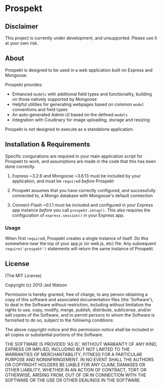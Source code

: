 Prospekt
========


## Disclaimer

This project is currently under development, and unsupported. Please use it at your
own risk.


## About

Prospekt is designed to be used in a web application built on Express and Mongoose.

Prospekt provides:
*	Enhanced `models` with additional field types and functionality, building on those
	natively supported by Mongoose
*	Helpful utilities for generating webpages based on common `model` conventions and
	field types
*	An auto-generated Admin UI based on the defined `models`
*	Integration with Coudinary for image uploading, storage and resizing

Prospekt is *not* designed to execute as a standalone application.


## Installation & Requirements

Specific congurations are required in your main application script for Prospekt to work,
and assumptions are made in the code that this has been done correctly.

1.	Express ~3.2.6 and Mongoose ~3.6.13 must be included by your application, and must
	be `require`d *before* Prospekt
	
2.	Prospekt assumes that you have correctly configured, and successfully connected to,
	a Mongo database with Mongoose's default connection

3.	Connect-Flash ~0.1.1 must be included and configured in your Express app instance
	*before* you call `prospekt.setup()`. This also requires the configuration of
	`express.session()` in your Express app.


### Usage

When first `require`d, Prospekt creates a single instance of itself. Do this somewhere
near the top of your app.js (or web.js, etc) file. Any subsequent `require('prospekt')`
statements will return the same instance of Prospekt.


## License

(The MIT License)

Copyright (c) 2013 Jed Watson

Permission is hereby granted, free of charge, to any person obtaining
a copy of this software and associated documentation files (the
'Software'), to deal in the Software without restriction, including
without limitation the rights to use, copy, modify, merge, publish,
distribute, sublicense, and/or sell copies of the Software, and to
permit persons to whom the Software is furnished to do so, subject to
the following conditions:

The above copyright notice and this permission notice shall be
included in all copies or substantial portions of the Software.

THE SOFTWARE IS PROVIDED 'AS IS', WITHOUT WARRANTY OF ANY KIND,
EXPRESS OR IMPLIED, INCLUDING BUT NOT LIMITED TO THE WARRANTIES OF
MERCHANTABILITY, FITNESS FOR A PARTICULAR PURPOSE AND NONINFRINGEMENT.
IN NO EVENT SHALL THE AUTHORS OR COPYRIGHT HOLDERS BE LIABLE FOR ANY
CLAIM, DAMAGES OR OTHER LIABILITY, WHETHER IN AN ACTION OF CONTRACT,
TORT OR OTHERWISE, ARISING FROM, OUT OF OR IN CONNECTION WITH THE
SOFTWARE OR THE USE OR OTHER DEALINGS IN THE SOFTWARE.